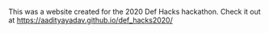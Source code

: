 This was a website created for the 2020 Def Hacks hackathon. Check it out at  https://aadityayadav.github.io/def_hacks2020/
